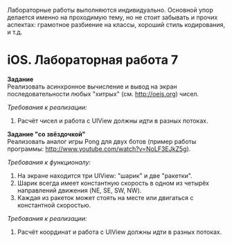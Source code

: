 Лабораторные работы выполняются индивидуально. Основной упор делается именно на проходимую тему, но не стоит забывать и прочих аспектах: грамотное разбиение на классы, хороший стиль кодирования, и т.д.


iOS. Лабораторная работа 7
==========================
**Задание**  
Реализовать асинхронное вычисление и вывод на экран последовательности любых "хитрых" (см. http://oeis.org) чисел.


*Требования к реализации:*  
1. Расчёт чисел и работа с UIView должны идти в разных потоках.


**Задание "со звёздочкой"**  
Реализовать аналог игры Pong для двух ботов (пример работы программы: http://www.youtube.com/watch?v=NoLF3EJkZ5g).


*Требования к функционалу:*  
1. На экране находится три UIView: "шарик" и две "ракетки".  
2. Шарик всегда имеет константную скорость в одном из четырёх направлений движения (NE, SE, SW, NW).  
3. Каждая из ракеток может стоять на месте или двигаться с константной скоростью.


*Требования к реализации:*  
1. Расчёт координат и работа с UIView должны идти в разных потоках.
